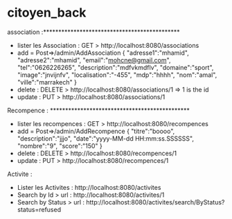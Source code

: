# citoyen_back

association :*********************************************
- lister les Association : GET > http://localhost:8080/associations
- add = Post=>/admin/AddAssociation
{
	"adresse1":"mhamid",
	"adresse2":"mhamid",
	"email":"mohcne@gmail.com",
	"tel":"0626226265",
	"description":"mdfvkmdflv",
	"domaine":"sport",
	"image":"jnvijnfv",
	"localisation":"-455",
	"mdp":"hhhh",
	"nom":"amal",
	"ville":"marrakech"
}
- delete : DELETE > http://localhost:8080/associations/1 => 1 is the id
- update : PUT > http://localhost:8080/associations/1 

Recompence : **********************************************
- lister les recompences : GET > http://localhost:8080/recompences
- add = Post=>/admin/AddRecompence
{
	"titre":"boooo",
	"description":"jjjo",
	"date":"yyyy-MM-dd HH:mm:ss.SSSSSS",
	"nombre":"9",
	"score":"150"
}
- delete : DELETE > http://localhost:8080/recompences/1
- update : PUT > http://localhost:8080/recompences/1

Activite :
- Lister les Activites  : http://localhost:8080/activites
- Search by Id > url : http://localhost:8080/activites/1
- Search by Status > url : http://localhost:8080/activites/search/ByStatus?status=refused